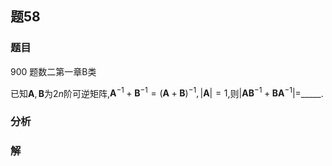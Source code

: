 ## 题58
### 题目
900 题数二第一章B类

已知$\mathbf{A},\mathbf{B}$为${2n}$阶可逆矩阵,${\mathbf{A}}^{-1} + {\mathbf{B}}^{-1} = {( \mathbf{A} + \mathbf{B}) }^{-1},| \mathbf{A}|  = 1$,则$| {{\mathbf{{AB}}}^{-1} + {\mathbf{{BA}}}^{-1}}|  =$_____.
### 分析

### 解